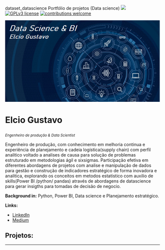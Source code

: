  dataset_datascience
Portfólio de projetos (Data science)
 [![](https://img.shields.io/badge/python-3.7+-blue.svg)](https://www.python.org/downloads/release/python-365/) [![GPLv3 license](https://img.shields.io/badge/License-GPLv3-blue.svg)](http://perso.crans.org/besson/LICENSE.html) [![contributions welcome](https://img.shields.io/badge/contributions-welcome-brightgreen.svg?style=flat)](https://github.com/carlosfab/data_science/issues)

<p align="left">
  <img src="DSC.PNG" >
</p>

# Elcio Gustavo
<sub>*Engenheiro de produção & Data Scientist*</sub>

Engenheiro de produção, com conhecimento em melhoria continua e experiência de planejamento e cadeia logística(supply chain) com perfil analitico voltado a analises de causa para solução de problemas estruturado em metodologias ágil e sixsigmas. Participação efetiva em diferentes abordagens de projetos com analise e manipulação de dados para gestão e construção de indicadores estratégico de forma inovadora e analitica, explorando os conceitos em metodos estatistico com auxilio de skills(Power BI /python/ pandas) através de abordagens de datascience para gerar insigths para tomadas de decisão de negocio.

**Background in:**  Python, Power BI, Data science e Planejamento estratégico.

**Links:**
* [LinkedIn](https://www.linkedin.com/in/elcio-gustavo-soares-de-araujo-74a22068/)
* [Medium](https://www.medium.com)


## Projetos:



---
